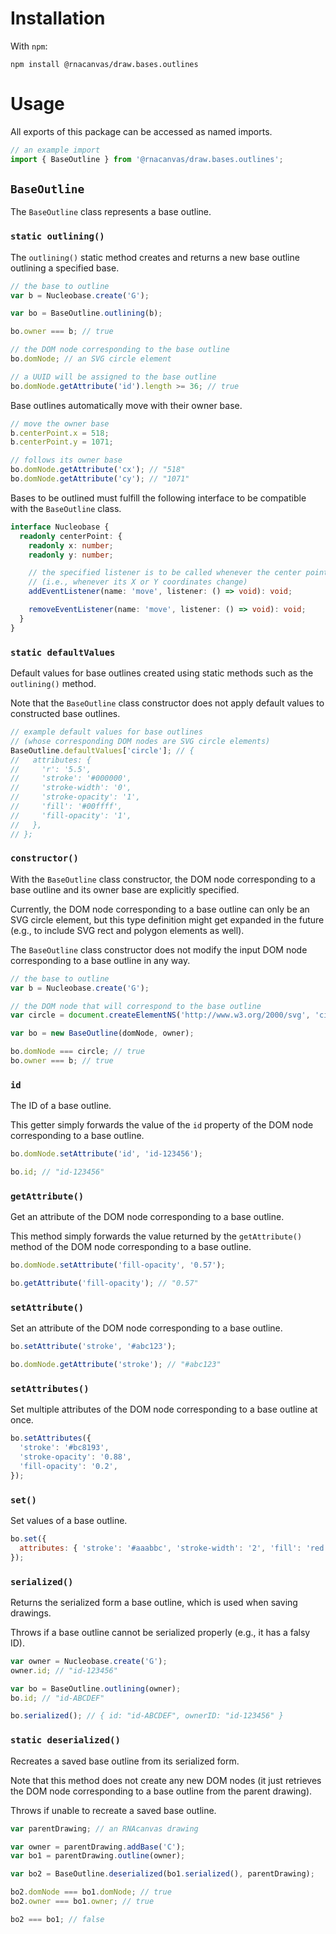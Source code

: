 # Installation

With `npm`:

```
npm install @rnacanvas/draw.bases.outlines
```

# Usage

All exports of this package can be accessed as named imports.

```javascript
// an example import
import { BaseOutline } from '@rnacanvas/draw.bases.outlines';
```

## `BaseOutline`

The `BaseOutline` class represents a base outline.

### `static outlining()`

The `outlining()` static method creates and returns a new base outline
outlining a specified base.

```javascript
// the base to outline
var b = Nucleobase.create('G');

var bo = BaseOutline.outlining(b);

bo.owner === b; // true

// the DOM node corresponding to the base outline
bo.domNode; // an SVG circle element

// a UUID will be assigned to the base outline
bo.domNode.getAttribute('id').length >= 36; // true
```

Base outlines automatically move with their owner base.

```javascript
// move the owner base
b.centerPoint.x = 518;
b.centerPoint.y = 1071;

// follows its owner base
bo.domNode.getAttribute('cx'); // "518"
bo.domNode.getAttribute('cy'); // "1071"
```

Bases to be outlined must fulfill the following interface
to be compatible with the `BaseOutline` class.

```typescript
interface Nucleobase {
  readonly centerPoint: {
    readonly x: number;
    readonly y: number;

    // the specified listener is to be called whenever the center point of the base moves
    // (i.e., whenever its X or Y coordinates change)
    addEventListener(name: 'move', listener: () => void): void;

    removeEventListener(name: 'move', listener: () => void): void;
  }
}
```

### `static defaultValues`

Default values for base outlines
created using static methods such as the `outlining()` method.

Note that the `BaseOutline` class constructor
does not apply default values to constructed base outlines.

```javascript
// example default values for base outlines
// (whose corresponding DOM nodes are SVG circle elements)
BaseOutline.defaultValues['circle']; // {
//   attributes: {
//     'r': '5.5',
//     'stroke': '#000000',
//     'stroke-width': '0',
//     'stroke-opacity': '1',
//     'fill': '#00ffff',
//     'fill-opacity': '1',
//   },
// };
```

### `constructor()`

With the `BaseOutline` class constructor,
the DOM node corresponding to a base outline
and its owner base
are explicitly specified.

Currently, the DOM node corresponding to a base outline
can only be an SVG circle element,
but this type definition might get expanded in the future
(e.g., to include SVG rect and polygon elements as well).

The `BaseOutline` class constructor does not modify
the input DOM node corresponding to a base outline in any way.

```javascript
// the base to outline
var b = Nucleobase.create('G');

// the DOM node that will correspond to the base outline
var circle = document.createElementNS('http://www.w3.org/2000/svg', 'circle');

var bo = new BaseOutline(domNode, owner);

bo.domNode === circle; // true
bo.owner === b; // true
```

### `id`

The ID of a base outline.

This getter simply forwards the value of the `id` property
of the DOM node corresponding to a base outline.

```javascript
bo.domNode.setAttribute('id', 'id-123456');

bo.id; // "id-123456"
```

### `getAttribute()`

Get an attribute of the DOM node corresponding to a base outline.

This method simply forwards the value returned by the `getAttribute()` method
of the DOM node corresponding to a base outline.

```javascript
bo.domNode.setAttribute('fill-opacity', '0.57');

bo.getAttribute('fill-opacity'); // "0.57"
```

### `setAttribute()`

Set an attribute of the DOM node corresponding to a base outline.

```javascript
bo.setAttribute('stroke', '#abc123');

bo.domNode.getAttribute('stroke'); // "#abc123"
```

### `setAttributes()`

Set multiple attributes of the DOM node corresponding to a base outline at once.

```javascript
bo.setAttributes({
  'stroke': '#bc8193',
  'stroke-opacity': '0.88',
  'fill-opacity': '0.2',
});
```

### `set()`

Set values of a base outline.

```javascript
bo.set({
  attributes: { 'stroke': '#aaabbc', 'stroke-width': '2', 'fill': 'red' },
});
```

### `serialized()`

Returns the serialized form a base outline,
which is used when saving drawings.

Throws if a base outline cannot be serialized properly
(e.g., it has a falsy ID).

```javascript
var owner = Nucleobase.create('G');
owner.id; // "id-123456"

var bo = BaseOutline.outlining(owner);
bo.id; // "id-ABCDEF"

bo.serialized(); // { id: "id-ABCDEF", ownerID: "id-123456" }
```

### `static deserialized()`

Recreates a saved base outline from its serialized form.

Note that this method does not create any new DOM nodes
(it just retrieves the DOM node corresponding to a base outline
from the parent drawing).

Throws if unable to recreate a saved base outline.

```javascript
var parentDrawing; // an RNAcanvas drawing

var owner = parentDrawing.addBase('C');
var bo1 = parentDrawing.outline(owner);

var bo2 = BaseOutline.deserialized(bo1.serialized(), parentDrawing);

bo2.domNode === bo1.domNode; // true
bo2.owner === bo1.owner; // true

bo2 === bo1; // false
```

